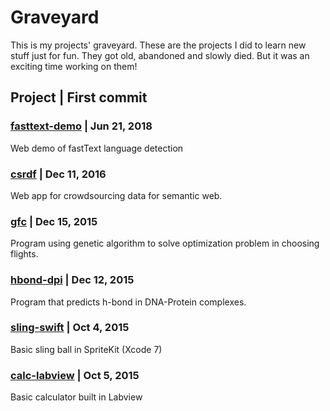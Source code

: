 # Graveyard

This is my projects' graveyard. These are the projects I did to learn new stuff just for fun. They got old, abandoned and slowly died. But it was an exciting time working on them!

## Project | First commit
### [fasttext-demo](https://github.com/yrsamrith/graveyard/tree/master/fasttext-demo) | Jun 21, 2018
Web demo of fastText language detection

### [csrdf](https://github.com/yrsamrith/graveyard/tree/master/csrdf) | Dec 11, 2016
Web app for crowdsourcing data for semantic web.

### [gfc](https://github.com/yrsamrith/graveyard/tree/master/gfc) | Dec 15, 2015
Program using genetic algorithm to solve optimization problem in choosing flights.

### [hbond-dpi](https://github.com/yrsamrith/graveyard/tree/master/hbond-dpi) | Dec 12, 2015
Program that predicts h-bond in DNA-Protein complexes.

### [sling-swift](https://github.com/yrsamrith/graveyard/tree/master/sling-swift) | Oct 4, 2015
Basic sling ball in SpriteKit (Xcode 7)

### [calc-labview](https://github.com/yrsamrith/graveyard/tree/master/calc-labview) | Oct 5, 2015
Basic calculator built in Labview
